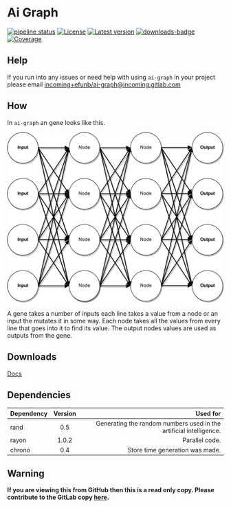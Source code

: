 # Ai Graph

[![pipeline status](https://gitlab.com/efunb/ai-graph/badges/master/pipeline.svg)](https://gitlab.com/efunb/ai-graph/commits/master)
[![License](https://img.shields.io/crates/l/ai-graph.svg)](https://crates.io/crates/ai-graph)
[![Latest version](https://img.shields.io/crates/v/ai-graph.svg)](https://crates.io/crates/ai-graph)
[![downloads-badge](https://img.shields.io/crates/d/ai-graph.svg)](https://crates.io/crates/ai-graph)
[![Coverage](https://codecov.io/gl/efunb/ai-graph/branch/master/graph/badge.svg)](https://codecov.io/gl/efunb/ai-graph)

## Help

If you run into any issues or need help with using `ai-graph` in your project please email [incoming+efunb/ai-graph@incoming.gitlab.com](mailto:incoming+efunb/ai-graph@incoming.gitlab.com)

## How

In `ai-graph` an gene looks like this.

![What a gene looks like](readme_imgs/diagram.png)

A gene takes a number of inputs each line takes a value from a node or an input the mutates it in some way.
Each node takes all the values from every line that goes into it to find its value.
The output nodes values are used as outputs from the gene.

## Downloads

[Docs](https://gitlab.com/efunb/ai-graph/-/jobs/artifacts/dev/download?job=docs)

## Dependencies

| Dependency | Version | Used for                                                           |
| :--------- | :-----: | -----------------------------------------------------------------: |
| rand       | 0.5     | Generating the random numbers used in the artificial intelligence. |
| rayon      | 1.0.2   | Parallel code.                                                     |
| chrono     | 0.4     | Store time generation was made.                                    |

## **Warning**

**If you are viewing this from GitHub then this is a read only copy. Please contribute to the GitLab copy [here](https://gitlab.com/efunb/ai-graph).**